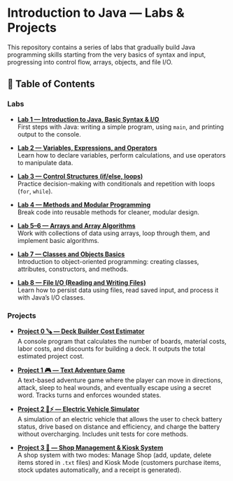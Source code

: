 # Introduction to Java — Labs & Projects  

This repository contains a series of labs that gradually build Java programming skills  starting from the very basics of syntax and input, progressing into control flow, arrays, objects, and file I/O. 


## 📑 Table of Contents  

###  Labs  

- **[Lab 1 — Introduction to Java, Basic Syntax & I/O](./LAB1/)**  
  First steps with Java: writing a simple program, using `main`, and printing output to the console.  

- **[Lab 2 — Variables, Expressions, and Operators](./LAB2/)**  
  Learn how to declare variables, perform calculations, and use operators to manipulate data.  

- **[Lab 3 — Control Structures (if/else, loops)](./Lab3/)**  
  Practice decision-making with conditionals and repetition with loops (`for`, `while`).  

- **[Lab 4 — Methods and Modular Programming](./LAB4/)**  
  Break code into reusable methods for cleaner, modular design.  

- **[Lab 5–6 — Arrays and Array Algorithms](./Lab5-6/)**  
  Work with collections of data using arrays, loop through them, and implement basic algorithms.  

- **[Lab 7 — Classes and Objects Basics](./LAB7/)**  
  Introduction to object-oriented programming: creating classes, attributes, constructors, and methods.  

- **[Lab 8 — File I/O (Reading and Writing Files)](./LAB8%20File%20IO/)**  
  Learn how to persist data using files, read saved input, and process it with Java’s I/O classes.  

### Projects  
- **[Project 0 🪚 — Deck Builder Cost Estimator](./Project0/)**  
  A console program that calculates the number of boards, material costs, labor costs, and discounts for building a deck. It outputs the total estimated project cost.  

- **[Project 1 🎮 — Text Adventure Game](./Project1/)**  
  A text-based adventure game where the player can move in directions, attack, sleep to heal wounds, and eventually escape using a secret word. Tracks turns and enforces wounded states.  

- **[Project 2 🚗⚡ — Electric Vehicle Simulator](./Project2/)**  
  A simulation of an electric vehicle that allows the user to check battery status, drive based on distance and efficiency, and charge the battery without overcharging. Includes unit tests for core methods.  

- **[Project 3 🛒 — Shop Management & Kiosk System](./Project3/)**  
  A shop system with two modes: Manage Shop (add, update, delete items stored in `.txt` files) and Kiosk Mode (customers purchase items, stock updates automatically, and a receipt is generated).  
